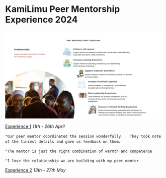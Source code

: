 # KamiLimu Peer Mentorship Experience 2024
![Peer Mentorship Model](./peermentorshipmodel.jpg)

[Experience 1](experience1/) *11th - 26th April*

`
"Our peer mentor coordinated the session wonderfully.  
They took note of the tiniest details and gave us feedback on them.
`

`"The mentor is just the right combination of warmth and competence`

`"I love the relationship we are building with my peer mentor`

[Experience 2](experince2/) *13th - 27th May*